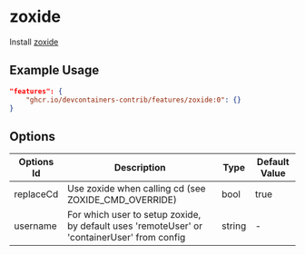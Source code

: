 
# zoxide

Install [zoxide](https://github.com/ajeetdsouza/zoxide)

## Example Usage

```json
"features": {
    "ghcr.io/devcontainers-contrib/features/zoxide:0": {}
}
```

## Options

| Options Id | Description | Type | Default Value |
|-----|-----|-----|-----|
| replaceCd | Use zoxide when calling cd (see ZOXIDE_CMD_OVERRIDE) | bool | true |
| username | For which user to setup zoxide, by default uses 'remoteUser' or 'containerUser' from config | string | - |
